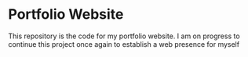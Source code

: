 # Portfolio Website
This repository is the code for my portfolio website. I am on progress to continue this project once again to establish a web presence for myself
